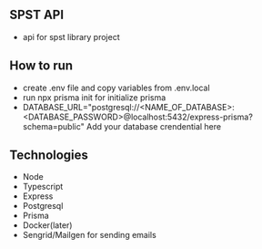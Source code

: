 ## SPST API

- api for spst library project

## How to run
- create .env file and copy variables from .env.local
- run npx prisma init for initialize prisma 
- DATABASE_URL="postgresql://<NAME_OF_DATABASE>:<DATABASE_PASSWORD>@localhost:5432/express-prisma?schema=public" Add your database crendential here

## Technologies

- Node
- Typescript
- Express
- Postgresql
- Prisma
- Docker(later)
- Sengrid/Mailgen for sending emails
